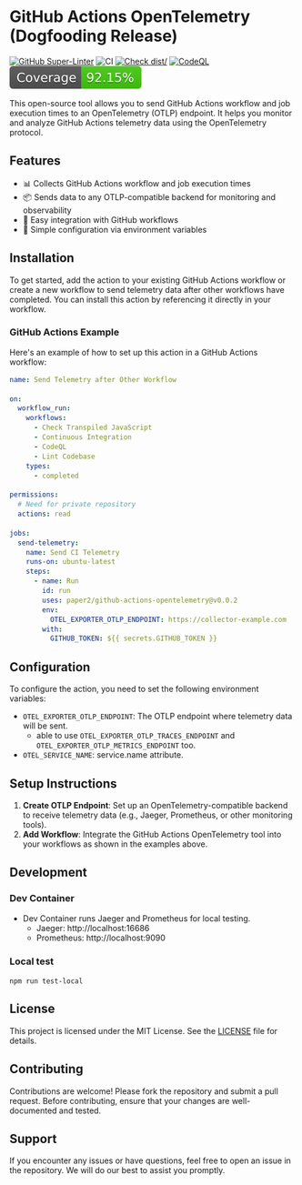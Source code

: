 # GitHub Actions OpenTelemetry (Dogfooding Release)

[![GitHub Super-Linter](https://github.com/actions/typescript-action/actions/workflows/linter.yml/badge.svg)](https://github.com/super-linter/super-linter)
![CI](https://github.com/actions/typescript-action/actions/workflows/ci.yml/badge.svg)
[![Check dist/](https://github.com/actions/typescript-action/actions/workflows/check-dist.yml/badge.svg)](https://github.com/actions/typescript-action/actions/workflows/check-dist.yml)
[![CodeQL](https://github.com/actions/typescript-action/actions/workflows/codeql-analysis.yml/badge.svg)](https://github.com/actions/typescript-action/actions/workflows/codeql-analysis.yml)
[![Coverage](./badges/coverage.svg)](./badges/coverage.svg)

This open-source tool allows you to send GitHub Actions workflow and job
execution times to an OpenTelemetry (OTLP) endpoint. It helps you monitor and
analyze GitHub Actions telemetry data using the OpenTelemetry protocol.

## Features

- 📊 Collects GitHub Actions workflow and job execution times
- 📦 Sends data to any OTLP-compatible backend for monitoring and observability
- 🚀 Easy integration with GitHub workflows
- 🔧 Simple configuration via environment variables

## Installation

To get started, add the action to your existing GitHub Actions workflow or
create a new workflow to send telemetry data after other workflows have
completed. You can install this action by referencing it directly in your
workflow.

### GitHub Actions Example

Here's an example of how to set up this action in a GitHub Actions workflow:

```yaml
name: Send Telemetry after Other Workflow

on:
  workflow_run:
    workflows:
      - Check Transpiled JavaScript
      - Continuous Integration
      - CodeQL
      - Lint Codebase
    types:
      - completed

permissions:
  # Need for private repository
  actions: read

jobs:
  send-telemetry:
    name: Send CI Telemetry
    runs-on: ubuntu-latest
    steps:
      - name: Run
        id: run
        uses: paper2/github-actions-opentelemetry@v0.0.2
        env:
          OTEL_EXPORTER_OTLP_ENDPOINT: https://collector-example.com
        with:
          GITHUB_TOKEN: ${{ secrets.GITHUB_TOKEN }}
```

## Configuration

To configure the action, you need to set the following environment variables:

- `OTEL_EXPORTER_OTLP_ENDPOINT`: The OTLP endpoint where telemetry data will be
  sent.
  - able to use `OTEL_EXPORTER_OTLP_TRACES_ENDPOINT` and
    `OTEL_EXPORTER_OTLP_METRICS_ENDPOINT` too.
- `OTEL_SERVICE_NAME`: service.name attribute.

## Setup Instructions

1. **Create OTLP Endpoint**: Set up an OpenTelemetry-compatible backend to
   receive telemetry data (e.g., Jaeger, Prometheus, or other monitoring tools).
1. **Add Workflow**: Integrate the GitHub Actions OpenTelemetry tool into your
   workflows as shown in the examples above.

## Development

### Dev Container

- Dev Container runs Jaeger and Prometheus for local testing.
  - Jaeger: http://localhost:16686
  - Prometheus: http://localhost:9090

### Local test

```
npm run test-local
```

## License

This project is licensed under the MIT License. See the [LICENSE](./LICENSE)
file for details.

## Contributing

Contributions are welcome! Please fork the repository and submit a pull request.
Before contributing, ensure that your changes are well-documented and tested.

## Support

If you encounter any issues or have questions, feel free to open an issue in the
repository. We will do our best to assist you promptly.
